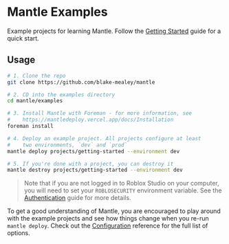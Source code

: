 # Mantle Examples

Example projects for learning Mantle. Follow the [Getting
Started](https://mantledeploy.vercel.app/docs/getting-started) guide for a quick start.

## Usage

```sh
# 1. Clone the repo
git clone https://github.com/blake-mealey/mantle

# 2. CD into the examples directory
cd mantle/examples

# 3. Install Mantle with Foreman - for more information, see
#    https://mantledeploy.vercel.app/docs/Installation
foreman install

# 4. Deploy an example project. All projects configure at least
#    two environments, `dev` and `prod`
mantle deploy projects/getting-started --environment dev

# 5. If you're done with a project, you can destroy it
mantle destroy projects/getting-started --environment dev
```

> Note that if you are not logged in to Roblox Studio on your computer, you will need to set your
> `ROBLOSECURITY` environment variable. See the
> [Authentication](https://mantledeploy.vercel.app/docs/Authentication) guide for more details.

To get a good understanding of Mantle, you are encouraged to play around with the example projects
and see how things change when you re-run `mantle deploy`. Check out the
[Configuration](https://mantledeploy.vercel.app/docs/Configuration) reference for the full list of
options.
